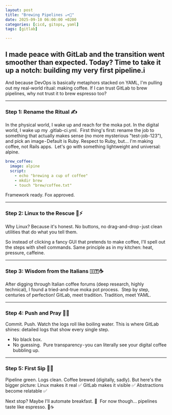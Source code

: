 ```yaml
--- 
layout: post
title: "Brewing Pipelines ☕➡️🦊"
date: 2025-09-10 06:00:00 +0200
categories: [cicd, gitops, yaml]
tags: [gitlab]

--- 
```


## I made peace with GitLab and the transition went smoother than expected. Today? Time to take it up a notch: building my very first pipeline.i

And because DevOps is basically metaphors stacked on YAML, I'm pulling out my real-world ritual: making coffee. If I can trust GitLab to brew pipelines, why not trust it to brew espresso too?

---

### Step 1: Rename the Ritual ✍️
In the physical world, I wake up and reach for the moka pot. In the digital world, I wake up my .gitlab-ci.yml.
 First thing's first: rename the job to something that actually makes sense (no more mysterious "test-job-123"), and pick an image - Default is Ruby. Respect to Ruby, but… I'm making coffee, not Rails apps. 
Let's go with something lightweight and universal: alpine.
```yaml
brew_coffee:
  image: alpine
  script:
    - echo "brewing a cup of coffee"
    - mkdir brew
    - touch "brew/coffee.txt"
```

Framework ready. Fox approved.

---

### Step 2: Linux to the Rescue 🐧⚡
Why Linux? Because it's honest. No buttons, no drag-and-drop - just clean utilities that do what you tell them.

So instead of clicking a fancy GUI that pretends to make coffee, I'll spell out the steps with shell commands. Same principle as in my kitchen: heat, pressure, caffeine.

---

### Step 3: Wisdom from the Italians 🇮🇹☕
After digging through Italian coffee forums (deep research, highly technical), I found a tried-and-true moka pot process. 
Step by step, centuries of perfection!
GitLab, meet tradition.
Tradition, meet YAML.

---

### Step 4: Push and Pray 🚀🙏
Commit. Push. Watch the logs roll like boiling water.
This is where GitLab shines: detailed logs that show every single step. 
- No black box. 
- No guessing. 
Pure transparency - you can literally see your digital coffee bubbling up.

---

### Step 5: First Sip 🏁✨
Pipeline green. Logs clean. Coffee brewed (digitally, sadly).
But here's the bigger picture:
Linux makes it real ✅
GitLab makes it visible ✅
Abstractions become relatable ✅

Next stop? Maybe I'll automate breakfast. 🍳 
For now though… pipelines taste like espresso. 🦊☕